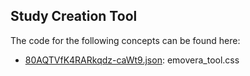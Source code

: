 ## Study Creation Tool

The code for the following concepts can be found here: 

- [80AQTVfK4RARkqdz\-caWt9.json](80AQTVfK4RARkqdz-caWt9.json): emovera\_tool\.css
